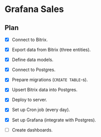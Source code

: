 # Grafana Sales

## Plan

- [x] Connect to Bitrix.
- [x] Export data from Bitrix (three entities).
- [x] Define data models.

- [x] Connect to Postgres.
- [x] Prepare migrations (`CREATE TABLE`-s).
- [x] Upsert Bitrix data into Postgres.

- [x] Deploy to server.
- [x] Set up Cron job (every day).

- [x] Set up Grafana (integrate with Postgres).
- [ ] Create dashboards.